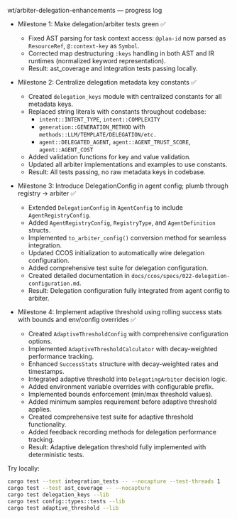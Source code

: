 wt/arbiter-delegation-enhancements — progress log

- Milestone 1: Make delegation/arbiter tests green ✅
  - Fixed AST parsing for task context access: `@plan-id` now parsed as `ResourceRef`, `@:context-key` as `Symbol`.
  - Corrected map destructuring `:keys` handling in both AST and IR runtimes (normalized keyword representation).
  - Result: ast_coverage and integration tests passing locally.

- Milestone 2: Centralize delegation metadata key constants ✅
  - Created `delegation_keys` module with centralized constants for all metadata keys.
  - Replaced string literals with constants throughout codebase:
    - `intent::INTENT_TYPE`, `intent::COMPLEXITY`
    - `generation::GENERATION_METHOD` with `methods::LLM/TEMPLATE/DELEGATION/etc.`
    - `agent::DELEGATED_AGENT`, `agent::AGENT_TRUST_SCORE`, `agent::AGENT_COST`
  - Added validation functions for key and value validation.
  - Updated all arbiter implementations and examples to use constants.
  - Result: All tests passing, no raw metadata keys in codebase.

- Milestone 3: Introduce DelegationConfig in agent config; plumb through registry → arbiter ✅
  - Extended `DelegationConfig` in `AgentConfig` to include `AgentRegistryConfig`.
  - Added `AgentRegistryConfig`, `RegistryType`, and `AgentDefinition` structs.
  - Implemented `to_arbiter_config()` conversion method for seamless integration.
  - Updated CCOS initialization to automatically wire delegation configuration.
  - Added comprehensive test suite for delegation configuration.
  - Created detailed documentation in `docs/ccos/specs/022-delegation-configuration.md`.
  - Result: Delegation configuration fully integrated from agent config to arbiter.

- Milestone 4: Implement adaptive threshold using rolling success stats with bounds and env/config overrides ✅
  - Created `AdaptiveThresholdConfig` with comprehensive configuration options.
  - Implemented `AdaptiveThresholdCalculator` with decay-weighted performance tracking.
  - Enhanced `SuccessStats` structure with decay-weighted rates and timestamps.
  - Integrated adaptive threshold into `DelegatingArbiter` decision logic.
  - Added environment variable overrides with configurable prefix.
  - Implemented bounds enforcement (min/max threshold values).
  - Added minimum samples requirement before adaptive threshold applies.
  - Created comprehensive test suite for adaptive threshold functionality.
  - Added feedback recording methods for delegation performance tracking.
  - Result: Adaptive delegation threshold fully implemented with deterministic tests.

Try locally:
```bash
cargo test --test integration_tests -- --nocapture --test-threads 1
cargo test --test ast_coverage -- --nocapture
cargo test delegation_keys --lib
cargo test config::types::tests --lib
cargo test adaptive_threshold --lib
```